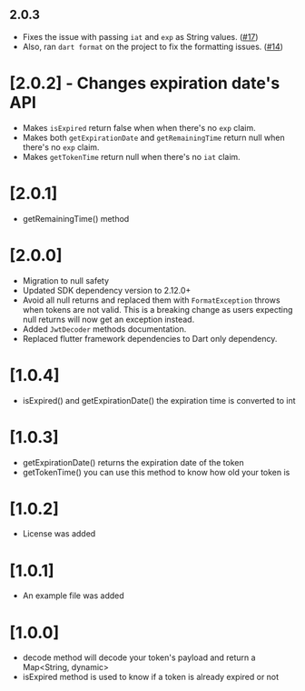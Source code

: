 ## 2.0.3
- Fixes the issue with passing `iat` and `exp` as String values. ([#17](https://github.com/gustavo0197/dart-jwt-decoder/issues/17))
- Also, ran `dart format` on the project to fix the formatting issues. ([#14](https://github.com/gustavo0197/dart-jwt-decoder/issues/14))
# [2.0.2] - Changes expiration date's API

- Makes `isExpired` return false when when there's no `exp` claim.
- Makes both `getExpirationDate` and `getRemainingTime` return null when there's no `exp` claim.
- Makes `getTokenTime` return null when there's no `iat` claim.

# [2.0.1] 

- getRemainingTime() method

# [2.0.0]

- Migration to null safety
- Updated SDK dependency version to 2.12.0+
- Avoid all null returns and replaced them with `FormatException` throws when tokens are not valid. This is a breaking change as users expecting null returns will now get an exception instead.
- Added `JwtDecoder` methods documentation.
- Replaced flutter framework dependencies to Dart only dependency.

# [1.0.4] 

- isExpired() and getExpirationDate() the expiration time is converted to int

# [1.0.3] 

- getExpirationDate() returns the expiration date of the token
- getTokenTime() you can use this method to know how old your token is

# [1.0.2] 

- License was added

# [1.0.1] 

- An example file was added

# [1.0.0] 

- decode method will decode your token's payload and return a Map<String, dynamic>
- isExpired method is used to know if a token is already expired or not